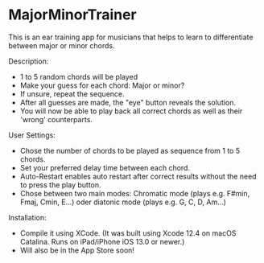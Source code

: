 # MajorMinorTrainer
This is an ear training app for musicians that helps to learn to differentiate between major or minor chords. 

Description: 

- 1 to 5 random chords will be played
- Make your guess for each chord: Major or minor? 
- If unsure, repeat the sequence. 
- After all guesses are made, the "eye" button reveals the solution. 
- You will now be able to play back all correct chords as well as their 'wrong' counterparts. 

User Settings:

- Chose the number of chords to be played as sequence from 1 to 5 chords.
- Set your preferred delay time between each chord.
- Auto-Restart enables auto restart after correct results without the need to press the play button. 
- Chose between two main modes: Chromatic mode (plays e.g. F#min, Fmaj, Cmin, E...) oder diatonic mode (plays e.g. G, C, D, Am...)

Installation:

- Compile it using XCode. (It was built using Xcode 12.4 on macOS Catalina. Runs on iPad/iPhone iOS 13.0 or newer.)
- Will also be in the App Store soon!
